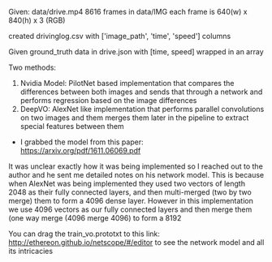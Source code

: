 Given: data/drive.mp4
8616 frames in data/IMG
each frame is 640(w) x 840(h) x 3 (RGB)

created drivinglog.csv with ['image_path', 'time', 'speed'] columns

Given ground_truth data in drive.json with [time, speed] wrapped in an array

Two methods:
1) Nvidia Model: PilotNet based implementation that compares the differences between both images and sends that through a network and performs regression based on the image differences
2) DeepVO: AlexNet like implementation that performs parallel convolutions on two images and them merges them later in the pipeline to extract special features between them

* I grabbed the model from this paper: https://arxiv.org/pdf/1611.06069.pdf

It was unclear exactly how it was being implemented so I reached out to the author and he sent me detailed notes on his network model. This is because when AlexNet was being implemented they used two vectors of length 2048 as their fully connected layers, and then multi-merged (two by two merge) them to form a 4096 dense layer. However in this implementation we use 4096 vectors as our fully connected layers and then merge them (one way merge (4096 merge 4096) to form a 8192

You can drag the train_vo.prototxt to this link: http://ethereon.github.io/netscope/#/editor
to see the network model and all its intricacies